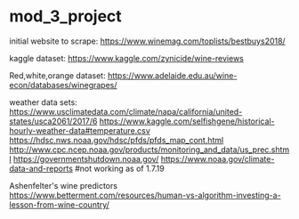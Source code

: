 # mod_3_project

initial website to scrape:
https://www.winemag.com/toplists/bestbuys2018/

kaggle dataset:
https://www.kaggle.com/zynicide/wine-reviews

Red,white,orange dataset:
https://www.adelaide.edu.au/wine-econ/databases/winegrapes/

weather data sets:
https://www.usclimatedata.com/climate/napa/california/united-states/usca2061/2017/6
https://www.kaggle.com/selfishgene/historical-hourly-weather-data#temperature.csv
https://hdsc.nws.noaa.gov/hdsc/pfds/pfds_map_cont.html
http://www.cpc.ncep.noaa.gov/products/monitoring_and_data/us_prec.shtml
https://governmentshutdown.noaa.gov/
https://www.noaa.gov/climate-data-and-reports #not working as of 1.7.19


Ashenfelter's wine predictors
https://www.betterment.com/resources/human-vs-algorithm-investing-a-lesson-from-wine-country/
